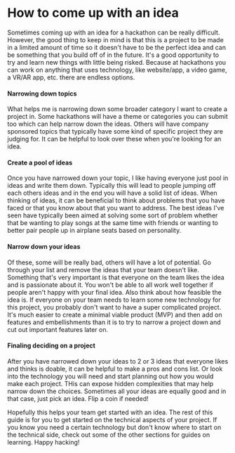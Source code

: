 # How to come up with an idea

Sometimes coming up with an idea for a hackathon can be really difficult. However, the good thing to keep in mind is that this is a project to be made in a limited amount of time so it doesn't have to be the perfect idea and can be something that you build off of in the future. It's a good opportunity to try and learn new things with little being risked. Because at hackathons you can work on anything that uses technology, like website/app, a video game, a VR/AR app, etc. there are endless options. 

#### Narrowing down topics 
What helps me is narrowing down some broader category I want to create a project in. Some hackathons will have a theme or categories you can submit too which can help narrow down the ideas. Others will have company sponsored topics that typically have some kind of specific project they are judging for. It can be helpful to look over these when you're looking for an idea.

#### Create a pool of ideas
Once you have narrowed down your topic, I like having everyone just pool in ideas and write them down. Typically this will lead to people jumping off each others ideas and in the end you will have a solid list of ideas. When thinking of ideas, it can be beneficial to think about problems that you have faced or that you know about that you want to address. The best ideas I've seen have typically been aimed at solving some sort of problem whether that be wanting to play songs at the same time with friends or wanting to better pair people up in airplane seats based on personality. 

#### Narrow down your ideas
Of these, some will be really bad, others will have a lot of potential. Go through your list and remove the ideas that your team doesn't like. Something that's very important is that everyone on the team likes the idea and is passionate about it. You won't be able to all work well together if people aren't happy with your final idea. Also think about how feasible the idea is. If everyone on your team needs to learn some new technology for this project, you probably don't want to have a super complicated project. It's much easier to create a minimal viable product (MVP) and then add on features and embellishments than it is to try to narrow a project down and cut out important features later on.

#### Finaling deciding on a project
After you have narrowed down your ideas to 2 or 3 ideas that everyone likes and thinks is doable, it can be helpful to make a pros and cons list. Or look into the technology you will need and start planning out how you would make each project. THis can expose hidden complexities that may help narrow down the choices. Sometimes all your ideas are equally good and in that case, just pick an idea. Flip a coin if needed! 

Hopefully this helps your team get started with an idea. The rest of this guide is for you to get started on the technical aspects of your project. If you know you need a certain technology but don't know where to start on the technical side, check out some of the other sections for guides on learning. Happy hacking!
